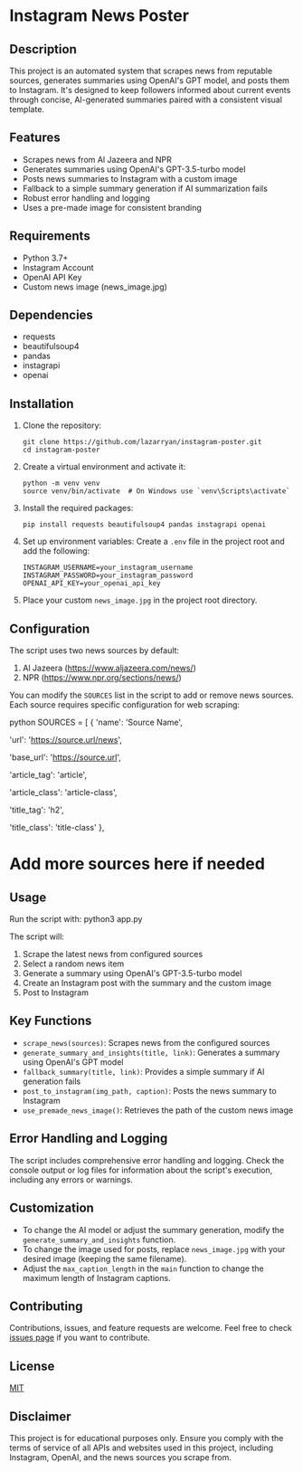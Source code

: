 # Instagram News Poster

## Description
This project is an automated system that scrapes news from reputable sources, generates summaries using OpenAI's GPT model, and posts them to Instagram. It's designed to keep followers informed about current events through concise, AI-generated summaries paired with a consistent visual template.

## Features
- Scrapes news from Al Jazeera and NPR
- Generates summaries using OpenAI's GPT-3.5-turbo model
- Posts news summaries to Instagram with a custom image
- Fallback to a simple summary generation if AI summarization fails
- Robust error handling and logging
- Uses a pre-made image for consistent branding

## Requirements
- Python 3.7+
- Instagram Account
- OpenAI API Key
- Custom news image (news_image.jpg)

## Dependencies
- requests
- beautifulsoup4
- pandas
- instagrapi
- openai

## Installation

1. Clone the repository:
   ```
   git clone https://github.com/lazarryan/instagram-poster.git
   cd instagram-poster
   ```

2. Create a virtual environment and activate it:
   ```
   python -m venv venv
   source venv/bin/activate  # On Windows use `venv\Scripts\activate`
   ```

3. Install the required packages:
   ```
   pip install requests beautifulsoup4 pandas instagrapi openai
   ```

4. Set up environment variables:
   Create a `.env` file in the project root and add the following:
   ```
   INSTAGRAM_USERNAME=your_instagram_username
   INSTAGRAM_PASSWORD=your_instagram_password
   OPENAI_API_KEY=your_openai_api_key
   ```

5. Place your custom `news_image.jpg` in the project root directory.

## Configuration

The script uses two news sources by default:

1. Al Jazeera (https://www.aljazeera.com/news/)
2. NPR (https://www.npr.org/sections/news/)

You can modify the `SOURCES` list in the script to add or remove news sources. Each source requires specific configuration for web scraping:

python
SOURCES = [
{
'name': 'Source Name',

'url': 'https://source.url/news',

'base_url': 'https://source.url',

'article_tag': 'article',

'article_class': 'article-class',

'title_tag': 'h2',

'title_class': 'title-class'
},
# Add more sources here if needed

## Usage

Run the script with:
python3 app.py

The script will:
1. Scrape the latest news from configured sources
2. Select a random news item
3. Generate a summary using OpenAI's GPT-3.5-turbo model
4. Create an Instagram post with the summary and the custom image
5. Post to Instagram

## Key Functions

- `scrape_news(sources)`: Scrapes news from the configured sources
- `generate_summary_and_insights(title, link)`: Generates a summary using OpenAI's GPT model
- `fallback_summary(title, link)`: Provides a simple summary if AI generation fails
- `post_to_instagram(img_path, caption)`: Posts the news summary to Instagram
- `use_premade_news_image()`: Retrieves the path of the custom news image

## Error Handling and Logging

The script includes comprehensive error handling and logging. Check the console output or log files for information about the script's execution, including any errors or warnings.

## Customization

- To change the AI model or adjust the summary generation, modify the `generate_summary_and_insights` function.
- To change the image used for posts, replace `news_image.jpg` with your desired image (keeping the same filename).
- Adjust the `max_caption_length` in the `main` function to change the maximum length of Instagram captions.

## Contributing

Contributions, issues, and feature requests are welcome. Feel free to check [issues page](https://github.com/lazarryan/instagram-poster/issues) if you want to contribute.

## License

[MIT](https://choosealicense.com/licenses/mit/)

## Disclaimer

This project is for educational purposes only. Ensure you comply with the terms of service of all APIs and websites used in this project, including Instagram, OpenAI, and the news sources you scrape from.
